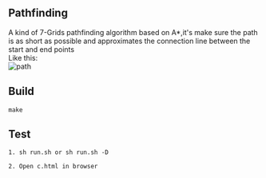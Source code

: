 ## Pathfinding
A kind of 7-Grids pathfinding algorithm based on A*,it's make sure 
the path is as short as possible and approximates the connection line between the start and end points<br>
Like this:<br>
![path](https://github.com/xingshuo/pathfinding/blob/master/path.png)
## Build
```
make
```

## Test
```
1. sh run.sh or sh run.sh -D

2. Open c.html in browser
```